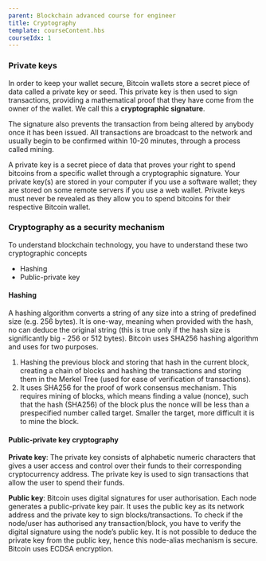 ```yaml
---
parent: Blockchain advanced course for engineer
title: Cryptography
template: courseContent.hbs
courseIdx: 1
---
```

### Private keys
In order to keep your wallet secure, Bitcoin wallets store a secret piece of data called a private key or seed. This private key is then used to sign transactions, providing a mathematical proof that they have come from the owner of the wallet. We call this a __cryptographic signature__.

The signature also prevents the transaction from being altered by anybody once it has been issued. All transactions are broadcast to the network and usually begin to be confirmed within 10-20 minutes, through a process called mining.

A private key is a secret piece of data that proves your right to spend bitcoins from a specific wallet through a cryptographic signature. Your private key(s) are stored in your computer if you use a software wallet; they are stored on some remote servers if you use a web wallet. Private keys must never be revealed as they allow you to spend bitcoins for their respective Bitcoin wallet.

### Cryptography as a security mechanism
To understand blockchain technology, you have to understand these two cryptographic concepts
* Hashing
* Public-private key

#### Hashing
A hashing algorithm converts a string of any size into a string of predefined size (e.g. 256 bytes). It is one-way, meaning when provided with the hash, no can deduce the original string (this is true only if the hash size is significantly big - 256 or 512 bytes). Bitcoin uses SHA256 hashing algorithm and uses for two purposes.

1. Hashing the previous block and storing that hash in the current block, creating a chain of blocks and hashing the transactions and storing them in the Merkel Tree (used for ease of verification of transactions).
2. It uses SHA256 for the proof of work consensus mechanism. This requires mining of blocks, which means finding a value (nonce), such that the hash (SHA256) of the block plus the nonce will be less than a prespecified number called target. Smaller the target, more difficult it is to mine the block.

#### Public-private key cryptography
__Private key__: The private key consists of alphabetic numeric characters that gives a user access and  control over their funds to their corresponding cryptocurrency address. The private key is used to sign transactions that allow the user to spend their funds.

__Public key__: Bitcoin uses digital signatures for user authorisation. Each node generates a public-private key pair. It uses the public key as its network address and the private key to sign blocks/transactions. To check if the node/user has authorised any transaction/block, you have to verify the digital signature using the node’s public key. It is not possible to deduce the private key from the public key, hence this node-alias mechanism is secure. Bitcoin uses ECDSA encryption.
